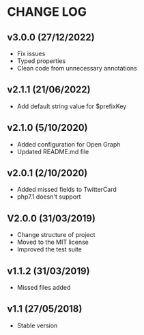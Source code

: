 CHANGE LOG
==========
## v3.0.0 (27/12/2022)

* Fix issues
* Typed properties
* Clean code from unnecessary annotations

## v2.1.1 (21/06/2022)

* Add default string value for $prefixKey

## v2.1.0 (5/10/2020)

* Added configuration for Open Graph
* Updated README.md file

## v2.0.1 (2/10/2020)

* Added missed fields to TwitterCard
* php7.1 doesn't support

## V2.0.0 (31/03/2019)

* Change structure of project
* Moved to the MIT license
* Improved the test suite


## v1.1.2 (31/03/2019)

* Missed files added


## v1.1 (27/05/2018)

* Stable version
